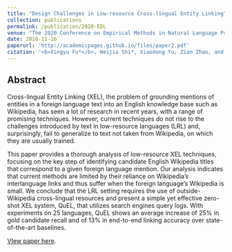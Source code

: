 ```yaml
---
title: "Design Challenges in Low-resource Cross-lingual Entity Linking"
collection: publications
permalink: /publication/2020-EDL
venue: "The 2020 Conference on Empirical Methods in Natural Language Processing (EMNLP 2020)"
date: 2010-11-16
paperurl: 'http://academicpages.github.io/files/paper2.pdf'
citation: '<b>Xingyu Fu*</b>, Weijia Shi*, Xiaodong Yu, Zian Zhao, and Dan Roth. in Proceddings of the Conference on Empirical Methods in Natural Language Processing</i>. <b>EMNLP 2020</b>.'
---
```

## Abstract
Cross-lingual Entity Linking (XEL), the problem of grounding mentions of entities in a foreign language text into an English knowledge base such as Wikipedia, has seen a lot of research in recent years, with a range of promising techniques. However, current techniques do not rise to the challenges introduced by text in low-resource languages (LRL) and, surprisingly, fail to generalize to text not taken from Wikipedia, on which they are usually trained.

This paper provides a thorough analysis of low-resource XEL techniques, focusing on the key step of identifying candidate English Wikipedia titles that correspond to a given foreign language mention. Our analysis indicates that current methods are limited by their reliance on Wikipedia’s interlanguage links and thus suffer when the foreign language’s Wikipedia is small. We conclude that the LRL setting requires the use of outside-Wikipedia cross-lingual resources and present a simple yet effective zero-shot XEL system, QuEL, that utilizes search engines query logs. With experiments on 25 languages, QuEL shows an average increase of 25% in gold candidate recall and of 13% in end-to-end linking accuracy over state-of-the-art baselines.

[VIew paper here](https://cogcomp.seas.upenn.edu/page/publication_view/911).
